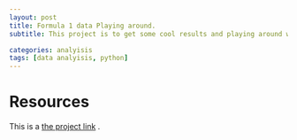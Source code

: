 ```yaml
---
layout: post
title: Formula 1 data Playing around.
subtitle: This project is to get some cool results and playing around with formula 1 Data ,during AbuDhabi lap 2021!

categories: analyisis
tags: [data analyisis, python]
---
```


# Resources

This is a [the project link](https://github.com/a7madgamaltantawy/Data_Science_Projects/blob/master/Formula%201%20advanced%20analysis.ipynb) .




